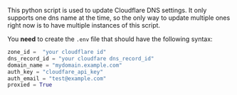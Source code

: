 This python script is used to update Cloudflare DNS settings. It only supports one dns name at the time, so the only way to update multiple ones right now is to have multiple instances of this script.

You **need** to create the `.env` file that should have the following syntax:

```py
zone_id =  "your cloudflare id"
dns_record_id = "your cloudfare dns_record_id"
domain_name = "mydomain.example.com"
auth_key = "cloudfare_api_key"
auth_email = "test@example.com"
proxied = True
```
